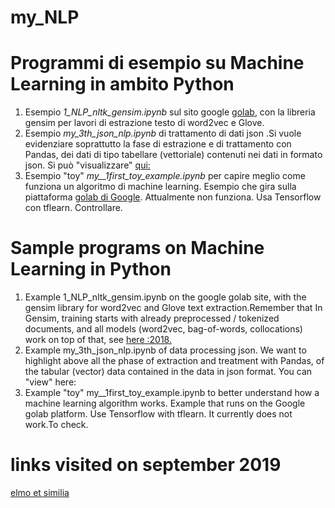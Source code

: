 my_NLP
======

# Programmi di esempio su Machine Learning in ambito Python

1. Esempio  *1_NLP_nltk_gensim.ipynb* sul sito google [golab](https://colab.research.google.com/drive/1MVo27IfnWeSQcRwAyqT4lS-MuVLEhFzs), con la libreria gensim per lavori di estrazione testo di word2vec e Glove.
2. Esempio *my_3th_json_nlp.ipynb* di trattamento di dati json .Si vuole evidenziare soprattutto la fase di estrazione e di trattamento con Pandas, dei dati di tipo tabellare (vettoriale) contenuti nei dati in formato json. Si può "visualizzare" [qui:](http://nbviewer.jupyter.org/github/scarimp/my_NLP/blob/master/my_3th_json_nlp.ipynb)
3. Esempio "toy"  *my__1first_toy_example.ipynb* per capire meglio come funziona un algoritmo di machine learning. Esempio che gira sulla piattaforma [golab di Google](https://colab.research.google.com/drive/1_GIhK4H8CvEqlY7mI1q8jwfYSNTWnzww). Attualmente non funziona. Usa Tensorflow con tflearn. Controllare.








# Sample programs on Machine Learning in Python 

1. Example 1_NLP_nltk_gensim.ipynb on the google golab site, with the gensim library for word2vec and Glove text extraction.Remember that In Gensim, training starts with already preprocessed / tokenized documents, and all models (word2vec, bag-of-words, collocations) work on top of that, see [here :2018.](https://rare-technologies.com/gensim-survey-2018/)
2. Example my_3th_json_nlp.ipynb of data processing json. We want to highlight above all the phase of extraction and treatment with Pandas, of the tabular (vector) data contained in the data in json format. You can "view" here: 
3. Example "toy" my__1first_toy_example.ipynb to better understand how a machine learning algorithm works. Example that runs on the Google golab platform. Use Tensorflow with tflearn. It currently does not work.To check.



# links visited on september 2019
[elmo et similia](https://towardsdatascience.com/from-word-embeddings-to-pretrained-language-models-a-new-age-in-nlp-part-2-e9af9a0bdcd9)

